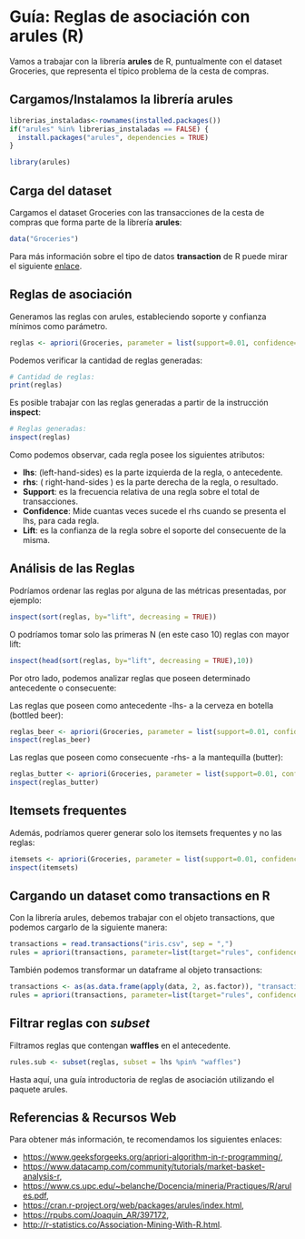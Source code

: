 # Guía: Reglas de asociación con arules (R)

Vamos a trabajar con la librería __arules__ de R, puntualmente con el dataset Groceries, que representa el típico problema de la cesta de compras.

## Cargamos/Instalamos la librería arules

```r
librerias_instaladas<-rownames(installed.packages())
if("arules" %in% librerias_instaladas == FALSE) {
  install.packages("arules", dependencies = TRUE)
}

library(arules)
```

## Carga del dataset
Cargamos el dataset Groceries con las transacciones de la cesta de compras que forma parte de la librería __arules__:

```r
data("Groceries")
```

Para más información sobre el tipo de datos __transaction__ de R puede mirar el siguiente [enlace](https://www.rdocumentation.org/packages/arules/versions/1.6-1/topics/transactions-class).

## Reglas de asociación

Generamos las reglas con arules, estableciendo soporte y confianza mínimos como parámetro.

```R
reglas <- apriori(Groceries, parameter = list(support=0.01, confidence=0.01, target = "rules"))
 ```

Podemos verificar la cantidad de reglas generadas:

```R
# Cantidad de reglas:
print(reglas)
```

Es posible trabajar con las reglas generadas a partir de la instrucción __inspect__:

```R
# Reglas generadas:
inspect(reglas)
```

Como podemos observar, cada regla posee los siguientes atributos:
- __lhs__: (left-hand-sides) es la parte izquierda de la regla, o antecedente.
- __rhs__: ( right-hand-sides ) es la parte derecha de la regla, o resultado.
- __Support__:  es la frecuencia relativa de una regla sobre el total de transacciones.
- __Confidence__: Mide cuantas veces sucede el rhs cuando se presenta el lhs, para cada regla.
- __Lift__: es la confianza de la regla sobre  el  soporte  del  consecuente  de la  misma.

## Análisis de las Reglas
Podríamos ordenar las reglas por alguna de las métricas presentadas, por ejemplo:

```R
inspect(sort(reglas, by="lift", decreasing = TRUE))
```

O podríamos tomar solo las primeras N (en este caso 10) reglas con mayor lift:

```R
inspect(head(sort(reglas, by="lift", decreasing = TRUE),10))
```

Por otro lado, podemos analizar reglas que poseen determinado antecedente o consecuente:

Las reglas que poseen como antecedente -lhs- a la cerveza en botella (bottled beer):
```R
reglas_beer <- apriori(Groceries, parameter = list(support=0.01, confidence=0.01, target = "rules"), appearance = list(lhs="bottled beer"))
inspect(reglas_beer)
```

Las reglas que poseen como consecuente -rhs- a la mantequilla (butter):
```R
reglas_butter <- apriori(Groceries, parameter = list(support=0.01, confidence=0.01, target = "rules"), appearance = list(rhs="butter"))
inspect(reglas_butter)
```

## Itemsets frequentes
Además, podríamos querer generar solo los itemsets frequentes y no las reglas:

```R
itemsets <- apriori(Groceries, parameter = list(support=0.01, confidence=0.01, target="frequent itemsets"))
inspect(itemsets)
```

## Cargando un dataset como transactions en R
Con la librería arules, debemos trabajar con el objeto transactions, que podemos cargarlo de la siguiente manera:
```R
transactions = read.transactions("iris.csv", sep = ",")
rules = apriori(transactions, parameter=list(target="rules", confidence=0.25, support=0.2))
```

También podemos transformar un dataframe al objeto transactions:
```R
transactions <- as(as.data.frame(apply(data, 2, as.factor)), "transactions")
rules = apriori(transactions, parameter=list(target="rules", confidence=0.25, support=0.2))
```

## Filtrar reglas con _subset_

Filtramos reglas que contengan **waffles** en el antecedente.

```R
rules.sub <- subset(reglas, subset = lhs %pin% "waffles")
```

Hasta aquí, una guía introductoria de reglas de asociación utilizando el paquete arules. 


## Referencias & Recursos Web

Para obtener más información, te recomendamos los siguientes enlaces:
- https://www.geeksforgeeks.org/apriori-algorithm-in-r-programming/,
- https://www.datacamp.com/community/tutorials/market-basket-analysis-r,
- https://www.cs.upc.edu/~belanche/Docencia/mineria/Practiques/R/arules.pdf,
- https://cran.r-project.org/web/packages/arules/index.html,
- https://rpubs.com/Joaquin_AR/397172,
- http://r-statistics.co/Association-Mining-With-R.html.
